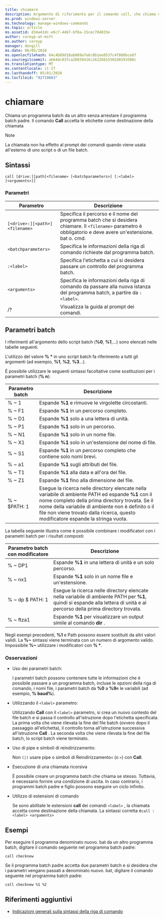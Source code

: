 ```yaml
---
title: chiamare
description: Argomento di riferimento per il comando call, che chiama un programma batch da un altro senza arrestare il programma batch padre.
ms.prod: windows-server
ms.technology: manage-windows-commands
ms.topic: article
ms.assetid: d34a41dc-e6c7-4467-bf6a-15cec704833e
author: coreyp-at-msft
ms.author: coreyp
manager: dongill
ms.date: 06/05/2018
ms.openlocfilehash: 64c4b89d18ab869a7e6c8b1ee8537c4f808bce8f
ms.sourcegitcommit: ab64dc83fca28039416c26226815502d0193500c
ms.translationtype: MT
ms.contentlocale: it-IT
ms.lasthandoff: 05/01/2020
ms.locfileid: "82719663"
---
```

# <a name="call"></a>chiamare

Chiama un programma batch da un altro senza arrestare il programma batch padre. Il comando **Call** accetta le etichette come destinazione della chiamata

> [!NOTE]
> La chiamata non ha effetto al prompt dei comandi quando viene usata all'esterno di uno script o di un file batch.

## <a name="syntax"></a>Sintassi

```
call [drive:][path]<filename> [<batchparameters>] [:<label> [<arguments>]]
```

### <a name="parameters"></a>Parametri

| Parametro | Descrizione |
| --------- | ----------- |
| `[<drive>:][<path>]<filename>` | Specifica il percorso e il nome del programma batch che si desidera chiamare. Il `<filename>` parametro è obbligatorio e deve avere un'estensione. bat o. cmd. |
| `<batchparameters>` | Specifica le informazioni della riga di comando richieste dal programma batch. |
| `:<label>` | Specifica l'etichetta a cui si desidera passare un controllo del programma batch. |
| `<arguments>` | Specifica le informazioni della riga di comando da passare alla nuova istanza del programma batch, a partire da `:<label>`.|
| /? | Visualizza la guida al prompt dei comandi. |

## <a name="batch-parameters"></a>Parametri batch

I riferimenti all'argomento dello script batch (**%0**, **%1**,...) sono elencati nelle tabelle seguenti.

L'utilizzo del valore **% &#42;** in uno script batch fa riferimento a tutti gli argomenti (ad esempio, **%1**, **%2**, **%3**...).

È possibile utilizzare le seguenti sintassi facoltative come sostituzioni per i parametri batch (**% n**):

| Parametro batch | Descrizione |
| --------------- | ----------- |
| % ~ 1 | Espande **%1** e rimuove le virgolette circostanti. |
| % ~ F1 | Espande **%1** in un percorso completo. |
| % ~ D1 | Espande **%1** solo a una lettera di unità. |
| % ~ P1 | Espande **%1** solo in un percorso. |
| % ~ N1 | Espande **%1** solo in un nome file. |
| % ~ X1 | Espande **%1** solo in un'estensione del nome di file. |
| % ~ S1 | Espande **%1** in un percorso completo che contiene solo nomi brevi. |
| % ~ a1 | Espande **%1** sugli attributi del file. |
| % ~ T1 | Espande **%1** alla data e all'ora del file. |
| % ~ Z1 | Espande **%1** fino alla dimensione del file. |
| % ~ $PATH: 1 | Esegue la ricerca nelle directory elencate nella variabile di ambiente PATH ed espande **%1** con il nome completo della prima directory trovata. Se il nome della variabile di ambiente non è definito o il file non viene trovato dalla ricerca, questo modificatore espande la stringa vuota. |

La tabella seguente illustra come è possibile combinare i modificatori con i parametri batch per i risultati composti:

| Parametro batch con modificatore | Descrizione |
| ----------------------------- | ----------- |
| % ~ DP1 | Espande **%1** in una lettera di unità e un solo percorso. |
| % ~ nx1 | Espande **%1** solo in un nome file e un'estensione. |
| % ~ dp $ PATH: 1 | Esegue la ricerca nelle directory elencate nella variabile di ambiente PATH per **%1**, quindi si espande alla lettera di unità e al percorso della prima directory trovata. |
| % ~ ftza1 | Espande **%1** per visualizzare un output simile al comando **dir** . |

Negli esempi precedenti, **%1** e Path possono essere sostituiti da altri valori validi. La **%~** sintassi viene terminata con un numero di argomento valido. Impossibile **%~** utilizzare i modificatori con **% &#42;**.

### <a name="remarks"></a>Osservazioni

- Uso dei parametri batch:

    I parametri batch possono contenere tutte le informazioni che è possibile passare a un programma batch, incluse le opzioni della riga di comando, i nomi file, i parametri batch da **%0** a **%9**e le variabili (ad esempio, **% baud%**).

- Utilizzando il `<label>` parametro:

    Utilizzando **Call** con il `<label>` parametro, si crea un nuovo contesto del file batch e si passa il controllo all'istruzione dopo l'etichetta specificata. La prima volta che viene rilevata la fine del file batch (ovvero dopo il passaggio all'etichetta), il controllo torna all'istruzione successiva all'istruzione **Call** . La seconda volta che viene rilevata la fine del file batch, lo script batch viene terminato.

- Uso di pipe e simboli di reindirizzamento:

    Non `(|)` usare pipe o simboli di Reindirizzamento`<` (o `>`) con **Call**.

- Esecuzione di una chiamata ricorsiva

    È possibile creare un programma batch che chiama se stesso. Tuttavia, è necessario fornire una condizione di uscita. In caso contrario, i programmi batch padre e figlio possono eseguire un ciclo infinito.

- Utilizzo di estensioni di comando

    Se sono abilitate le estensioni **call** dei comandi `<label>` , la chiamata accetta come destinazione della chiamata. La sintassi corretta è`call :<label> <arguments>`

## <a name="examples"></a>Esempi

Per eseguire il programma denominato nuovo. bat da un altro programma batch, digitare il comando seguente nel programma batch padre:

```
call checknew
```

Se il programma batch padre accetta due parametri batch e si desidera che i parametri vengano passati a denominato nuovo. bat, digitare il comando seguente nel programma batch padre:

```
call checknew %1 %2
```

## <a name="additional-references"></a>Riferimenti aggiuntivi

- [Indicazioni generali sulla sintassi della riga di comando](command-line-syntax-key.md)
